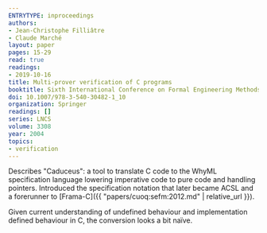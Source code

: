```yaml
---
ENTRYTYPE: inproceedings
authors:
- Jean-Christophe Filliâtre
- Claude Marché
layout: paper
pages: 15-29
read: true
readings:
- 2019-10-16
title: Multi-prover verification of C programs
booktitle: Sixth International Conference on Formal Engineering Methods
doi: 10.1007/978-3-540-30482-1_10
organization: Springer
readings: []
series: LNCS
volume: 3308
year: 2004
topics:
- verification
---
```


Describes "Caduceus": a tool to translate C code to the WhyML specification
language lowering imperative code to pure code and handling pointers.
Introduced the specification notation that later became ACSL and a forerunner
to [Frama-C]({{ "papers/cuoq:sefm:2012.md" | relative_url }}).

Given current understanding of undefined behaviour and implementation defined behaviour in C, the conversion looks a bit naïve.
